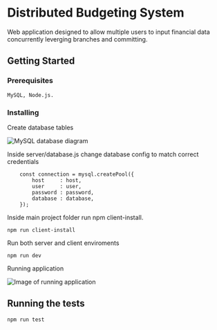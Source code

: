# Distributed Budgeting System

Web application designed to allow multiple users to input financial data concurrently leverging branches and committing. 

## Getting Started

### Prerequisites

```
MySQL, Node.js.
```

### Installing

Create database tables

![MySQL database diagram](https://i.imgur.com/i6paw9X.png)

Inside server/database.js change database config to match correct credentials

```
    const connection = mysql.createPool({
        host     : host,
        user     : user,
        password : password,
        database : database,
    });
```


Inside main project folder run npm client-install.

```
npm run client-install
```

Run both server and client enviroments

```
npm run dev
```

Running application

![Image of running application](https://i.imgur.com/8qfyiT0.png)



## Running the tests
```
npm run test
```

